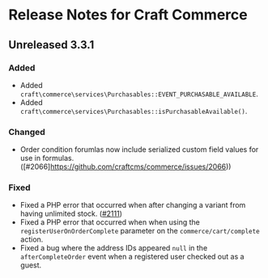 # Release Notes for Craft Commerce

## Unreleased 3.3.1

### Added
- Added `craft\commerce\services\Purchasables::EVENT_PURCHASABLE_AVAILABLE`.
- Added `craft\commerce\services\Purchasables::isPurchasableAvailable()`.

### Changed
- Order condition forumlas now include serialized custom field values for use in formulas. ([#2066]https://github.com/craftcms/commerce/issues/2066))

### Fixed
- Fixed a PHP error that occurred when after changing a variant from having unlimited stock. ([#2111](https://github.com/craftcms/commerce/issues/2111))
- Fixed a PHP error that occurred when when using the `registerUserOnOrderComplete` parameter on the `commerce/cart/complete` action.
- Fixed a bug where the address IDs appeared `null` in the `afterCompleteOrder` event when a registered user checked out as a guest.  